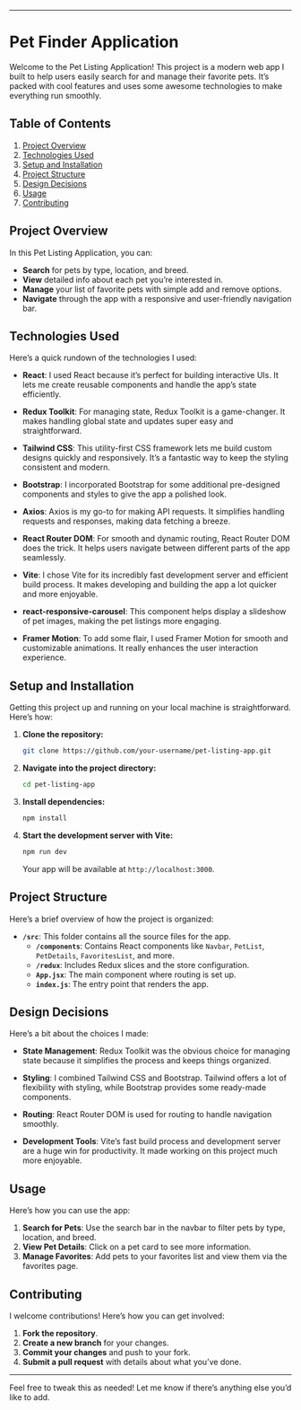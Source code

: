 
---

# Pet Finder Application

Welcome to the Pet Listing Application! This project is a modern web app I built to help users easily search for and manage their favorite pets. It’s packed with cool features and uses some awesome technologies to make everything run smoothly.

## Table of Contents

1. [Project Overview](#project-overview)
2. [Technologies Used](#technologies-used)
3. [Setup and Installation](#setup-and-installation)
4. [Project Structure](#project-structure)
5. [Design Decisions](#design-decisions)
6. [Usage](#usage)
7. [Contributing](#contributing)


## Project Overview

In this Pet Listing Application, you can:

- **Search** for pets by type, location, and breed.
- **View** detailed info about each pet you’re interested in.
- **Manage** your list of favorite pets with simple add and remove options.
- **Navigate** through the app with a responsive and user-friendly navigation bar.

## Technologies Used

Here’s a quick rundown of the technologies I used:

- **React**: I used React because it’s perfect for building interactive UIs. It lets me create reusable components and handle the app’s state efficiently.

- **Redux Toolkit**: For managing state, Redux Toolkit is a game-changer. It makes handling global state and updates super easy and straightforward.

- **Tailwind CSS**: This utility-first CSS framework lets me build custom designs quickly and responsively. It’s a fantastic way to keep the styling consistent and modern.

- **Bootstrap**: I incorporated Bootstrap for some additional pre-designed components and styles to give the app a polished look.

- **Axios**: Axios is my go-to for making API requests. It simplifies handling requests and responses, making data fetching a breeze.

- **React Router DOM**: For smooth and dynamic routing, React Router DOM does the trick. It helps users navigate between different parts of the app seamlessly.

- **Vite**: I chose Vite for its incredibly fast development server and efficient build process. It makes developing and building the app a lot quicker and more enjoyable.

- **react-responsive-carousel**: This component helps display a slideshow of pet images, making the pet listings more engaging.

- **Framer Motion**: To add some flair, I used Framer Motion for smooth and customizable animations. It really enhances the user interaction experience.

## Setup and Installation

Getting this project up and running on your local machine is straightforward. Here’s how:

1. **Clone the repository:**

    ```bash
    git clone https://github.com/your-username/pet-listing-app.git
    ```

2. **Navigate into the project directory:**

    ```bash
    cd pet-listing-app
    ```

3. **Install dependencies:**

    ```bash
    npm install
    ```

4. **Start the development server with Vite:**

    ```bash
    npm run dev
    ```

    Your app will be available at `http://localhost:3000`.

## Project Structure

Here’s a brief overview of how the project is organized:

- **`/src`**: This folder contains all the source files for the app.
  - **`/components`**: Contains React components like `Navbar`, `PetList`, `PetDetails`, `FavoritesList`, and more.
  - **`/redux`**: Includes Redux slices and the store configuration.
  - **`App.jsx`**: The main component where routing is set up.
  - **`index.js`**: The entry point that renders the app.

## Design Decisions

Here’s a bit about the choices I made:

- **State Management**: Redux Toolkit was the obvious choice for managing state because it simplifies the process and keeps things organized.
  
- **Styling**: I combined Tailwind CSS and Bootstrap. Tailwind offers a lot of flexibility with styling, while Bootstrap provides some ready-made components.

- **Routing**: React Router DOM is used for routing to handle navigation smoothly.

- **Development Tools**: Vite’s fast build process and development server are a huge win for productivity. It made working on this project much more enjoyable.

## Usage

Here’s how you can use the app:

1. **Search for Pets**: Use the search bar in the navbar to filter pets by type, location, and breed.
2. **View Pet Details**: Click on a pet card to see more information.
3. **Manage Favorites**: Add pets to your favorites list and view them via the favorites page.

## Contributing

I welcome contributions! Here’s how you can get involved:

1. **Fork the repository**.
2. **Create a new branch** for your changes.
3. **Commit your changes** and push to your fork.
4. **Submit a pull request** with details about what you’ve done.

---

Feel free to tweak this as needed! Let me know if there’s anything else you’d like to add.